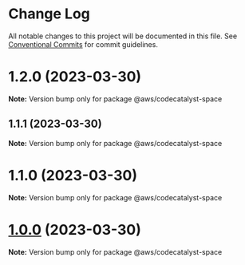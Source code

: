 # Change Log

All notable changes to this project will be documented in this file.
See [Conventional Commits](https://conventionalcommits.org) for commit guidelines.

# 1.2.0 (2023-03-30)

**Note:** Version bump only for package @aws/codecatalyst-space





## 1.1.1 (2023-03-30)

**Note:** Version bump only for package @aws/codecatalyst-space





# 1.1.0 (2023-03-30)

**Note:** Version bump only for package @aws/codecatalyst-space





# [1.0.0](https://github.com/aws/actions-dev-kit/compare/v0.109.1...v1.0.0) (2023-03-30)

**Note:** Version bump only for package @aws/codecatalyst-space
